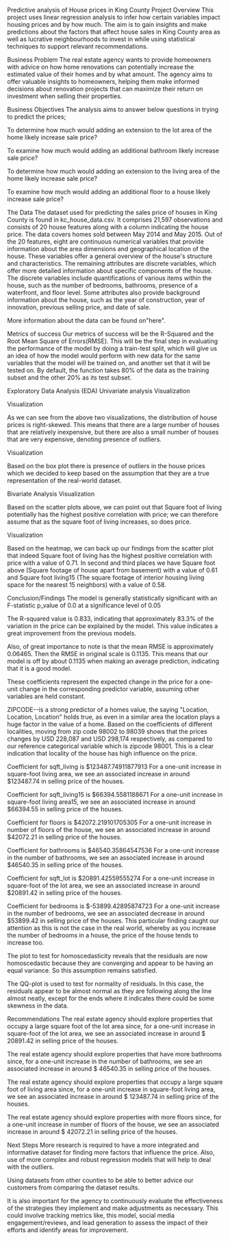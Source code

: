 Predictive analysis of House prices in King County
Project Overview
This project uses linear regression analysis to infer how certain variables impact housing prices and by how much. The aim is to gain insights and make predictions about the factors that affect house sales in King County area as well as lucrative neighbourhoods to invest in while using statistical techniques to support relevant recommendations.

Business Problem
The real estate agency wants to provide homeowners with advice on how home renovations can potentially increase the estimated value of their homes and by what amount. The agency aims to offer valuable insights to homeowners, helping them make informed decisions about renovation projects that can maximize their return on investment when selling their properties.

Business Objectives
The analysis aims to answer below questions in trying to predict the prices;

To determine how much would adding an extension to the lot area of the home likely increase sale price?

To examine how much would adding an additional bathroom likely increase sale price?

To determine how much would adding an extension to the living area of the home likely increase sale price?

To examine how much would adding an additional floor to a house likely increase sale price?

The Data
The dataset used for predicting the sales price of houses in King County is found in kc_house_data.csv. It comprises 21,597 observations and consists of 20 house features along with a column indicating the house price. The data covers homes sold between May 2014 and May 2015. Out of the 20 features, eight are continuous numerical variables that provide information about the area dimensions and geographical location of the house. These variables offer a general overview of the house's structure and characteristics. The remaining attributes are discrete variables, which offer more detailed information about specific components of the house. The discrete variables include quantifications of various items within the house, such as the number of bedrooms, bathrooms, presence of a waterfront, and floor level. Some attributes also provide background information about the house, such as the year of construction, year of innovation, previous selling price, and date of sale.

More information about the data can be found on"here".

Metrics of success
Our metrics of success will be the R-Squared and the Root Mean Square of Errors(RMSE). This will be the final step in evaluating the performance of the model by doing a train-test split, which will give us an idea of how the model would perform with new data for the same variables that the model will be trained on, and another set that it will be tested on. By default, the function takes 80% of the data as the training subset and the other 20% as its test subset.

Exploratory Data Analysis (EDA)
Univariate analysis
Visualization

Visualization

As we can see from the above two visualizations, the distribution of house prices is right-skewed. This means that there are a large number of houses that are relatively inexpensive, but there are also a small number of houses that are very expensive, denoting presence of outliers.

Visualization

Based on the box plot there is presence of outliers in the house prices which we decided to keep based on the assumption that they are a true representation of the real-world dataset.

Bivariate Analysis
Visualization

Based on the scatter plots above, we can point out that Square foot of living potentially has the highest positive correlation with price; we can therefore assume that as the square foot of living increases, so does price.

Visualization

Based on the heatmap, we can back up our findings from the scatter plot that indeed Square foot of living has the highest positive correlation with price with a value of 0.71. In second and third places we have Square foot above (Square footage of house apart from basement) with a value of 0.61 and Square foot living15 (The square footage of interior housing living space for the nearest 15 neighbors) with a value of 0.58.

Conclusion/Findings
The model is generally statistically significant with an F-statistic p_value of 0.0 at a significance level of 0.05

The R-squared value is 0.833, indicating that approximately 83.3% of the variation in the price can be explained by the model. This value indicates a great improvement from the previous models.

Also, of great importance to note is that the mean RMSE is approximately 0.06465. Then the RMSE in original scale is 0.1135. This means that our model is off by about 0.1135 when making an average prediction, indicating that it is a good model.

These coefficients represent the expected change in the price for a one-unit change in the corresponding predictor variable, assuming other variables are held constant.

ZIPCODE--is a strong predictor of a homes value, the saying "Location, Location, Location" holds true, as even in a similar area the location plays a huge factor in the value of a home. Based on the coefficients of different localities, moving from zip code 98002 to 98039 shows that the prices changes by USD 228,087 and USD 298,174 respectively, as compared to our reference categorical variable which is zipcode 98001. This is a clear indication that locality of the house has high influence on the price.

Coefficient for sqft_living is $123487.74911877913 For a one-unit increase in square-foot living area, we see an associated increase in around $123487.74 in selling price of the houses.

Coefficient for sqft_living15 is $66394.5581188671 For a one-unit increase in square-foot living area15, we see an associated increase in around $66394.55 in selling price of the houses.

Coefficient for floors is $42072.219101705305 For a one-unit increase in number of floors of the house, we see an associated increase in around $42072.21 in selling price of the houses.

Coefficient for bathrooms is $46540.35864547536 For a one-unit increase in the number of bathrooms, we see an associated increase in around $46540.35 in selling price of the houses.

Coefficient for sqft_lot is $20891.42559555274 For a one-unit increase in square-foot of the lot area, we see an associated increase in around $20891.42 in selling price of the houses.

Coefficient for bedrooms is $-53899.42895874723 For a one-unit increase in the number of bedrooms, we see an associated decrease in around $53899.42 in selling price of the houses. This particular finding caught our attention as this is not the case in the real world, whereby as you increase the number of bedrooms in a house, the price of the house tends to increase too.

The plot to test for homoscedasticity reveals that the residuals are now homoscedastic because they are converging and appear to be having an equal variance. So this assumption remains satisfied.

The QQ-plot is used to test for normality of residuals. In this case, the residuals appear to be almost normal as they are following along the line almost neatly, except for the ends where it indicates there could be some skewness in the data.

Recommendations
The real estate agency should explore properties that occupy a large square foot of the lot area since, for a one-unit increase in square-foot of the lot area, we see an associated increase in around $ 20891.42 in selling price of the houses.

The real estate agency should explore properties that have more bathrooms since, for a one-unit increase in the number of bathrooms, we see an associated increase in around $ 46540.35 in selling price of the houses.

The real estate agency should explore properties that occupy a large square foot of living area since, for a one-unit increase in square-foot living area, we see an associated increase in around $ 123487.74 in selling price of the houses.

The real estate agency should explore properties with more floors since, for a one-unit increase in number of floors of the house, we see an associated increase in around $ 42072.21 in selling price of the houses.

Next Steps
More research is required to have a more integrated and informative dataset for finding more factors that influence the price. Also, use of more complex and robust regression models that will help to deal with the outliers.

Using datasets from other counties to be able to better advice our customers from comparing the dataset results.

It is also important for the agency to continuously evaluate the effectiveness of the strategies they implement and make adjustments as necessary. This could involve tracking metrics like, this model, social media engagement/reviews, and lead generation to assess the impact of their efforts and identify areas for improvement.

